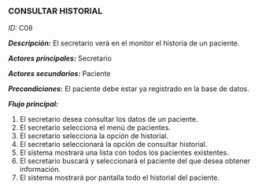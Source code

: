 ### **CONSULTAR HISTORIAL**
*ID:* C08	

__*Descripción:*__ El secretario verá en el monitor el historia de un paciente.

__*Actores principales:*__ Secretario       

__*Actores secundarios:*__ Paciente

__*Precondiciones:*__
El paciente debe estar ya registrado en la base de datos.

__*Flujo principal:*__
1. El secretario desea consultar los datos de un paciente.
2. El secretario selecciona el menú de pacientes.
3. El secretario selecciona la opción de historial.
4. El secretario seleccionará la opción de consultar historial.
5. El sistema mostrará una lista con todos los pacientes existentes.
6. El secretario buscará y seleccionará el paciente del que desea obtener información.
7. El sistema mostrará por pantalla todo el historial del paciente.
